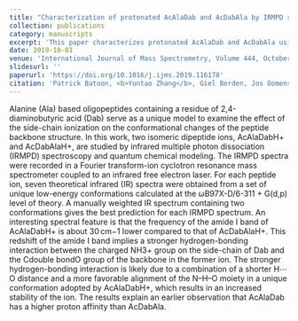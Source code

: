 ```yaml
---
title: "Characterization of protonated AcAlaDab and AcDabAla by IRMPD spectroscopy and molecular modeling"
collection: publications
category: manuscripts
excerpt: 'This paper characterizes protonated AcAlaDab and AcDabAla using IRMPD spectroscopy and molecular modeling, revealing structural insights into these isomeric dipeptides.'
date: 2019-10-01
venue: 'International Journal of Mass Spectrometry, Volume 444, October 2019, 116178'
slidesurl: ''
paperurl: 'https://doi.org/10.1016/j.ijms.2019.116178'
citation: 'Patrick Batoon, <b>Yuntao Zhang</b>, Giel Berden, Jos Oomens, Jianhua Ren. (2019). "Characterization of protonated AcAlaDab and AcDabAla by IRMPD spectroscopy and molecular modeling." <i>International Journal of Mass Spectrometry</i>, 444, 116178. https://doi.org/10.1016/j.ijms.2019.116178'
---
```

Alanine (Ala) based oligopeptides containing a residue of 2,4-diaminobutyric acid (Dab) serve as a unique model to examine the effect of the side-chain ionization on the conformational changes of the peptide backbone structure. In this work, two isomeric dipeptide ions, AcAlaDabH+ and AcDabAlaH+, are studied by infrared multiple photon dissociation (IRMPD) spectroscopy and quantum chemical modeling. The IRMPD spectra were recorded in a Fourier transform-ion cyclotron resonance mass spectrometer coupled to an infrared free electron laser. For each peptide ion, seven theoretical infrared (IR) spectra were obtained from a set of unique low-energy conformations calculated at the ωB97X-D/6-311 + G(d,p) level of theory. A manually weighted IR spectrum containing two conformations gives the best prediction for each IRMPD spectrum. An interesting spectral feature is that the frequency of the amide I band of AcAlaDabH+ is about 30 cm−1 lower compared to that of AcDabAlaH+. This redshift of the amide I band implies a stronger hydrogen-bonding interaction between the charged NH3+ group on the side-chain of Dab and the Cdouble bondO group of the backbone in the former ion. The stronger hydrogen-bonding interaction is likely due to a combination of a shorter H⋯O distance and a more favorable alignment of the N–H–O moiety in a unique conformation adopted by AcAlaDabH+, which results in an increased stability of the ion. The results explain an earlier observation that AcAlaDab has a higher proton affinity than AcDabAla.